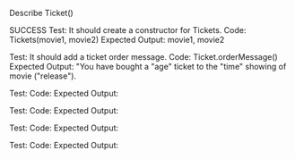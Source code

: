 Describe Ticket()

SUCCESS
Test: It should create a constructor for Tickets.
Code: Tickets(movie1, movie2)
Expected Output: movie1, movie2

Test: It should add a ticket order message.
Code: Ticket.orderMessage()
Expected Output: "You have bought a "age" ticket to the "time" showing of movie ("release").

Test:
Code:
Expected Output:

Test:
Code:
Expected Output:

Test:
Code:
Expected Output:

Test:
Code:
Expected Output:
